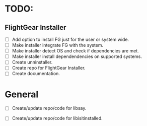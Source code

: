 # TODO:

## FlightGear Installer

-[ ] Add option to install FG just for the user or system wide.
-[ ] Make installer integrate FG with the system.
-[ ] Make installer detect OS and check if dependencies are met.
-[ ] Make installer install dependendencies on supported systems.
-[ ] Create unninstaller.
-[ ] Create repo for FlightGear Installer.
-[ ] Create documentation.

# General

-[ ] Create/update repo/code for libsay.
-[ ] Create/update repo/code for libisitinstalled.

